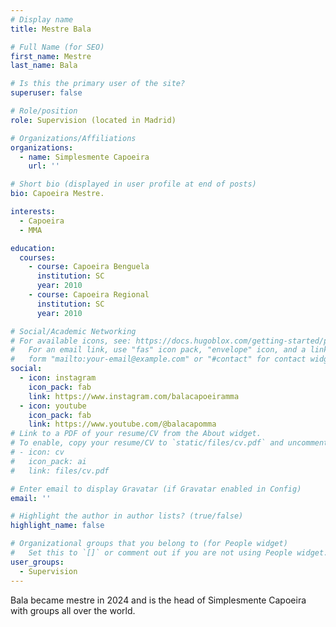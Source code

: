 ```yaml
---
# Display name
title: Mestre Bala 

# Full Name (for SEO)
first_name: Mestre  
last_name: Bala 

# Is this the primary user of the site?
superuser: false

# Role/position
role: Supervision (located in Madrid)

# Organizations/Affiliations
organizations:
  - name: Simplesmente Capoeira
    url: ''

# Short bio (displayed in user profile at end of posts)
bio: Capoeira Mestre.

interests:
  - Capoeira
  - MMA

education:
  courses:
    - course: Capoeira Benguela
      institution: SC
      year: 2010
    - course: Capoeira Regional
      institution: SC
      year: 2010

# Social/Academic Networking
# For available icons, see: https://docs.hugoblox.com/getting-started/page-builder/#icons
#   For an email link, use "fas" icon pack, "envelope" icon, and a link in the
#   form "mailto:your-email@example.com" or "#contact" for contact widget.
social:
  - icon: instagram 
    icon_pack: fab
    link: https://www.instagram.com/balacapoeiramma 
  - icon: youtube 
    icon_pack: fab 
    link: https://www.youtube.com/@balacapomma 
# Link to a PDF of your resume/CV from the About widget.
# To enable, copy your resume/CV to `static/files/cv.pdf` and uncomment the lines below.
# - icon: cv
#   icon_pack: ai
#   link: files/cv.pdf

# Enter email to display Gravatar (if Gravatar enabled in Config)
email: ''

# Highlight the author in author lists? (true/false)
highlight_name: false

# Organizational groups that you belong to (for People widget)
#   Set this to `[]` or comment out if you are not using People widget.
user_groups:
  - Supervision 
---
```


Bala became mestre in 2024 and is the head of Simplesmente Capoeira with groups all over the world.